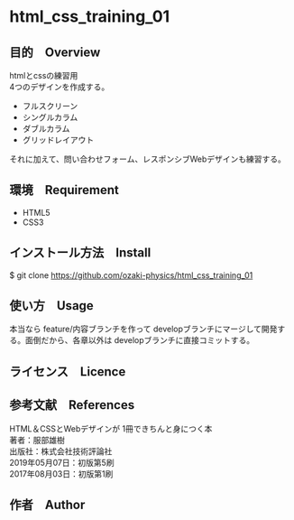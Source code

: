 # html_css_training_01
## 目的　Overview
htmlとcssの練習用<br>
4つのデザインを作成する。
- フルスクリーン
- シングルカラム
- ダブルカラム
- グリッドレイアウト

それに加えて、問い合わせフォーム、レスポンシブWebデザインも練習する。
## 環境　Requirement
- HTML5
- CSS3

## インストール方法　Install
$ git clone https://github.com/ozaki-physics/html_css_training_01

## 使い方　Usage
本当なら feature/内容ブランチを作って developブランチにマージして開発する。面倒だから、各章以外は developブランチに直接コミットする。

## ライセンス　Licence

## 参考文献　References
HTML＆CSSとWebデザインが 1冊できちんと身につく本<br>
著者：服部雄樹<br>
出版社：株式会社技術評論社<br>
2019年05月07日：初版第5刷<br>
2017年08月03日：初版第1刷<br>

## 作者　Author
